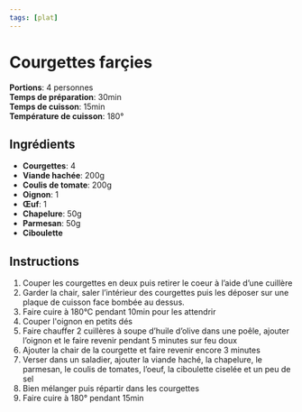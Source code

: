 ```yaml
---
tags: [plat]
---
```

# Courgettes farçies
<CenteredImage :src="$withBase('/images/recettes/courgette_farcie.jpg')" alt="courgette_farcie" width="500" />

**Portions**: 4 personnes<br>
**Temps de préparation**: 30min<br>
**Temps de cuisson**: 15min<br>
**Température de cuisson**: 180°

## Ingrédients
- **Courgettes**: 4
- **Viande hachée**: 200g
- **Coulis de tomate**: 200g
- **Oignon**: 1
- **Œuf**: 1
- **Chapelure⁠**: 50g
- **Parmesan⁠**: 50g
- **Ciboulette⁠**

## Instructions
1. Couper les courgettes en deux puis retirer le coeur à l’aide d’une cuillère
2. Garder la chair, saler l’intérieur des courgettes puis les déposer sur une plaque de cuisson face bombée au dessus.
3. Faire cuire à 180°C pendant 10min pour les attendrir
4. Couper l'oignon en petits dés
5. Faire chauffer 2 cuillères à soupe d’huile d’olive dans une poêle, ajouter l’oignon et le faire revenir pendant 5 minutes sur feu doux
6. Ajouter la chair de la courgette et faire revenir encore 3 minutes
7. Verser dans un saladier, ajouter la viande haché, la chapelure, le parmesan, le coulis de tomates, l’oeuf, la ciboulette ciselée et un peu de sel
8. Bien mélanger puis répartir dans les courgettes
9. Faire cuire à 180° pendant 15min
